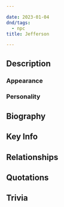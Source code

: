 ```yaml
---

date: 2023-01-04
dnd/tags:
  - npc
title: Jefferson

---
```


## Description

### Appearance

### Personality

## Biography

## Key Info

## Relationships

## Quotations

## Trivia
